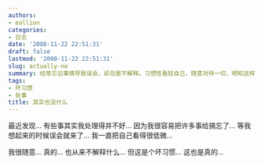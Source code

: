 ```yaml
---
authors:
- eallion
categories:
- 日志
date: '2008-11-22 22:51:31'
draft: false
lastmod: '2008-11-22 22:51:31'
slug: actually-no
summary: 经常忘记事情导致误会，却总是不解释。习惯性看轻自己，随意对待一切，明知这样不好却改不掉。
tags:
- 坏习惯
- 处事
title: 其实也没什么
---
```


最近发现...
有些事其实我处理得并不好...
因为我很容易把许多事给搞忘了...
等我想起来的时候误会就来了...
我一直把自己看得很低微...

我很随意... 真的...
也从来不解释什么... 但这是个坏习惯... 这也是真的...